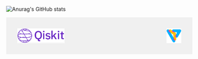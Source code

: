 <!--
**bibscore/bibscore** is a ✨ _special_ ✨ repository because its `README.md` (this file) appears on your GitHub profile.

Here are some ideas to get you started:

- 🔭 I’m currently working on ...
- 🌱 I’m currently learning ...
- 👯 I’m looking to collaborate on ...
- 🤔 I’m looking for help with ...
- 💬 Ask me about ...
- 📫 How to reach me: ...
- 😄 Pronouns: ...
- ⚡ Fun fact: ...
-->




![Anurag's GitHub stats](https://github-readme-stats.vercel.app/api?username=bibscore&theme=vue-dark&show_icons=true)

<div style="display: flex; align-items: center; justify-content: space-between; background-color: #f0f0f0; padding: 30px;">
     <img src="https://github.com/bibscore/bibscore/blob/master/qiskit.png" alt="qiskit" height="40" style="margin-right: 50px;">
     <img src="https://github.com/bibscore/bibscore/blob/master/pennylane.png" alt="pennylane" height="40" style="margin-left: 50px;">
</div>
